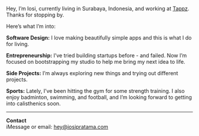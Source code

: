 Hey, I’m Iosi, currently living in Surabaya, Indonesia, and working at [Tappz](https://www.tappz.com/). Thanks for stopping by. 

Here’s what I’m into:

**Software Design:** I love making beautifully simple apps and this is what I do for living. 

**Entrepreneurship:** I’ve tried building startups before - and failed. Now I’m focused on bootstrapping my studio to help me bring my next idea to life.

**Side Projects:** I’m always exploring new things and trying out different projects. 

**Sports:** Lately, I’ve been hitting the gym for some strength training. I also enjoy badminton, swimming, and football, and I’m looking forward to getting into calisthenics soon.

---

**Contact**  
iMessage or email: hey@iosipratama.com